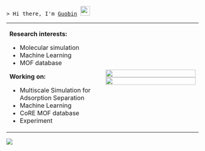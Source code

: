 <samp>&gt; Hi there, I'm [Guobin](https://sxm13.github.io/GuobinZhao.github.io/) <img src="https://media.giphy.com/media/hvRJCLFzcasrR4ia7z/giphy.gif" width="25"> </samp>
<table>
  <tr>
    <td width="50%">
      <p>
        <strong>Research interests:</strong>
        <ul>
        <li>Molecular simulation</li>
        <li>Machine Learning</li>
        <li>MOF database</li>
        </ul>
      </p>
      <strong>Working on:</strong>
      <ul>
        <li>Multiscale Simulation for Adsorption Separation</li>
        <li>Machine Learning</li>
        <li>CoRE MOF database</li>
        <li>Experiment</li>
      </ul>
    </p>
    </td>
    <td width="50%">
      <img src="https://github-readme-stats.vercel.app/api?username=sxm13&show_icons=true&theme=radical" width="100%">
<!--       <img src="https://github-profile-summary-cards.vercel.app/api/cards/productive-time?username=sxm13&theme=maroongold" width="100%"> -->
<!--       <img src="https://github-readme-stats.vercel.app/api/top-langs/?username=sxm13&hide=java,html,css&theme=dracula" width="100%"> -->
      <img src="https://github-profile-summary-cards.vercel.app/api/cards/profile-details?username=sxm13&theme=maroongold" width="100%">
    </td>
  </tr>
</table>           
                                         
![](https://komarev.com/ghpvc/?username=sxm13)                                             
